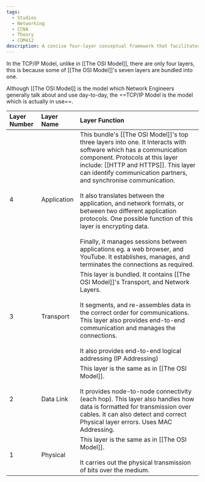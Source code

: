 ```yaml
---
tags:
  - Studies
  - Networking
  - CCNA
  - Theory
  - COM412
description: A concise four-layer conceptual framework that facilitates communication in computer networks.
---
```


In the TCP/IP Model, unlike in [[The OSI Model]], there are only four layers, this is because some of [[The OSI Model]]'s seven layers are bundled into one.

Although [[The OSI Model]] is the model which Network Engineers generally talk about and use day-to-day, the ==TCP/IP Model is the model which is actually in use==.

| Layer Number | Layer Name | Layer Function |
| :--- | :--- | :--- |
| 4 | Application | This bundle's [[The OSI Model]]'s top three layers into one. It Interacts with software which has a communication component. Protocols at this layer include: [[HTTP and HTTPS]]. This layer can identify communication partners, and synchronise communication.<br><br>It also translates between the application, and network formats, or between two different application protocols. One possible function of this layer is encrypting data.<br><br>Finally, it manages sessions between applications eg. a web browser, and YouTube. It establishes, manages, and terminates the connections as required. |
| 3 | Transport | This layer is bundled. It contains [[The OSI Model]]'s Transport, and Network Layers. <br><br>It segments, and re-assembles data in the correct order for communications. This layer also provides end-to-end communication and manages the connections. <br><br>It also provides end-to-end logical addressing (IP Addressing) |
| 2 | Data Link | This layer is the same as in [[The OSI Model]]. <br><br>It provides node-to-node connectivity (each hop). This layer also handles how data is formatted for transmission over cables. It can also detect and correct Physical layer errors. Uses MAC Addressing.  |
| 1 | Physical | This layer is the same as in [[The OSI Model]]. <br><br>It carries out the physical transmission of bits over the medium. |
